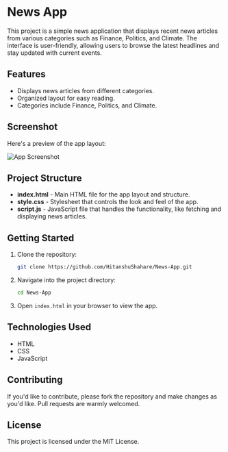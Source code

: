 # News App

This project is a simple news application that displays recent news articles from various categories such as Finance, Politics, and Climate. The interface is user-friendly, allowing users to browse the latest headlines and stay updated with current events.

## Features
- Displays news articles from different categories.
- Organized layout for easy reading.
- Categories include Finance, Politics, and Climate.

## Screenshot
Here's a preview of the app layout:

![App Screenshot](./image/output.png)

## Project Structure
- **index.html** - Main HTML file for the app layout and structure.
- **style.css** - Stylesheet that controls the look and feel of the app.
- **script.js** - JavaScript file that handles the functionality, like fetching and displaying news articles.

## Getting Started

1. Clone the repository:
    ```bash
    git clone https://github.com/HitanshuShahare/News-App.git
    ```

2. Navigate into the project directory:
    ```bash
    cd News-App
    ```

3. Open `index.html` in your browser to view the app.

## Technologies Used
- HTML
- CSS
- JavaScript

## Contributing
If you'd like to contribute, please fork the repository and make changes as you'd like. Pull requests are warmly welcomed.

## License
This project is licensed under the MIT License.
